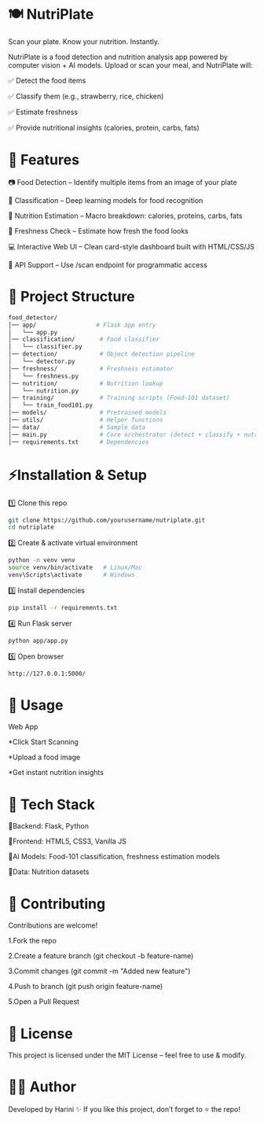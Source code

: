 # **🍽️ NutriPlate**

Scan your plate. Know your nutrition. Instantly.

NutriPlate is a food detection and nutrition analysis app powered by computer vision + AI models.
Upload or scan your meal, and NutriPlate will:

✅ Detect the food items

✅ Classify them (e.g., strawberry, rice, chicken)

✅ Estimate freshness

✅ Provide nutritional insights (calories, protein, carbs, fats)

# **🚀 Features**

📷 Food Detection – Identify multiple items from an image of your plate

🧠 Classification – Deep learning models for food recognition

🍏 Nutrition Estimation – Macro breakdown: calories, proteins, carbs, fats

🌱 Freshness Check – Estimate how fresh the food looks

💻 Interactive Web UI – Clean card-style dashboard built with HTML/CSS/JS

🔄 API Support – Use /scan endpoint for programmatic access

# **📂 Project Structure**
```bash
food_detector/
│── app/                 # Flask app entry
│   └── app.py
│── classification/       # Food classifier
│   └── classifier.py
│── detection/            # Object detection pipeline
│   └── detector.py
│── freshness/            # Freshness estimator
│   └── freshness.py
│── nutrition/            # Nutrition lookup
│   └── nutrition.py
│── training/             # Training scripts (Food-101 dataset)
│   └── train_food101.py
│── models/               # Pretrained models
│── utils/                # Helper functions
│── data/                 # Sample data
│── main.py               # Core orchestrator (detect + classify + nutrition)
│── requirements.txt      # Dependencies
```
# **⚡Installation & Setup**

1️⃣ Clone this repo
```bash
git clone https://github.com/yourusername/nutriplate.git
cd nutriplate
```
2️⃣ Create & activate virtual environment
```bash
python -m venv venv
source venv/bin/activate   # Linux/Mac
venv\Scripts\activate      # Windows
```
3️⃣ Install dependencies
```bash
pip install -r requirements.txt
```
4️⃣ Run Flask server
```bash
python app/app.py
```
5️⃣ Open browser
```bash
http://127.0.0.1:5000/
```
# **🎯 Usage**
Web App

*Click Start Scanning

*Upload a food image

*Get instant nutrition insights

# **🧠 Tech Stack**
🎯Backend: Flask, Python

🎯Frontend: HTML5, CSS3, Vanilla JS

🎯AI Models: Food-101 classification, freshness estimation models

🎯Data: Nutrition datasets

# **🤝 Contributing**
Contributions are welcome!

1.Fork the repo

2.Create a feature branch (git checkout -b feature-name)

3.Commit changes (git commit -m "Added new feature")

4.Push to branch (git push origin feature-name)

5.Open a Pull Request

# **📜 License**
This project is licensed under the MIT License – feel free to use & modify.

# **👨‍💻 Author**

Developed by Harini ✨
If you like this project, don’t forget to ⭐ the repo!
